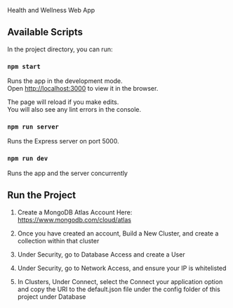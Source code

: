 Health and Wellness Web App 

## Available Scripts

In the project directory, you can run:

### `npm start`

Runs the app in the development mode.<br>
Open [http://localhost:3000](http://localhost:3000) to view it in the browser.

The page will reload if you make edits.<br>
You will also see any lint errors in the console.

### `npm run server`

Runs the Express server on port 5000.<br>

### `npm run dev`

Runs the app and the server concurrently<br>

## Run the Project 

1) Create a MongoDB Atlas Account Here: https://www.mongodb.com/cloud/atlas

2) Once you have created an account, Build a New Cluster, and create a collection within that cluster

3) Under Security, go to Database Access and create a User 

4) Under Security, go to Network Access, and ensure your IP is whitelisted

5) In Clusters, Under Connect, select the Connect your application option and copy the URI to the default.json file under the config folder of this project under Database 